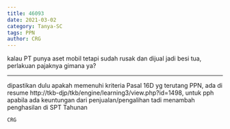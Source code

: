 ```yaml
---
title: 46093
date: 2021-03-02
category: Tanya-SC
tags: PPN
author: CRG
---
```


kalau PT punya aset mobil tetapi sudah rusak dan dijual jadi besi tua, perlakuan pajaknya gimana ya?

---

dipastikan dulu apakah memenuhi kriteria Pasal 16D yg terutang PPN, ada di resume http://tkb-djp/tkb/engine/learning3/view.php?id=1498, untuk pph apabila ada keuntungan dari penjualan/pengalihan tadi menambah penghasilan di SPT Tahunan

`CRG`
